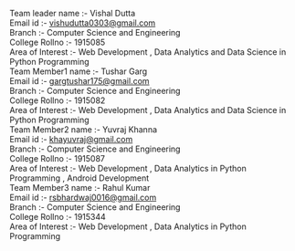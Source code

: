 Team leader name :- Vishal Dutta  
  Email id :- vishudutta0303@gmail.com  
  Branch :- Computer Science and Engineering  
  College Rollno :- 1915085  
  Area of Interest :- Web Development , Data Analytics and Data Science in Python Programming   
Team Member1 name :- Tushar Garg  
  Email id :- gargtushar175@gmail.com  
  Branch :- Computer Science and Engineering  
  College Rollno :- 1915082  
  Area of Interest :- Web Development , Data Analytics and Data Science in Python Programming    
Team Member2 name :- Yuvraj Khanna  
  Email id :- khayuvraj@gmail.com  
  Branch :- Computer Science and Engineering  
  College Rollno :- 1915087  
  Area of Interest :- Web Development , Data Analytics in Python Programming , Android Development  
Team Member3 name :- Rahul Kumar  
  Email id :- rsbhardwaj0016@gmail.com  
  Branch :- Computer Science and Engineering  
  College Rollno :- 1915344  
  Area of Interest :- Web Development , Data Analytics in Python Programming     

